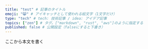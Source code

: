 ```yaml
---
title: "test" # 記事のタイトル
emoji: "😸" # アイキャッチとして使われる絵文字（1文字だけ）
type: "tech" # tech: 技術記事 / idea: アイデア記事
topics: ["zen"] # タグ。["markdown", "rust", "aws"]のように指定する
published: false # 公開設定（falseにすると下書き）
---
```


ここから本文を書く

